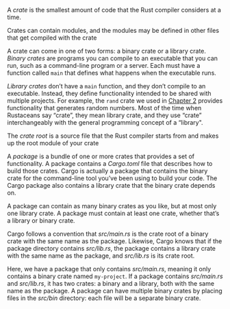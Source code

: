 A _crate_ is the smallest amount of code that the Rust compiler considers at a time.

Crates can contain modules, and the modules may be defined in other files that get compiled with the crate

A crate can come in one of two forms: a binary crate or a library crate. _Binary crates_ are programs you can compile to an executable that you can run, such as a command-line program or a server. Each must have a function called `main` that defines what happens when the executable runs.

_Library crates_ don’t have a `main` function, and they don’t compile to an executable. Instead, they define functionality intended to be shared with multiple projects. For example, the `rand` crate we used in [Chapter 2](https://doc.rust-lang.org/nightly/book/ch02-00-guessing-game-tutorial.html#generating-a-random-number) provides functionality that generates random numbers. Most of the time when Rustaceans say “crate”, they mean library crate, and they use “crate” interchangeably with the general programming concept of a “library".

The _crate root_ is a source file that the Rust compiler starts from and makes up the root module of your crate

A _package_ is a bundle of one or more crates that provides a set of functionality. A package contains a _Cargo.toml_ file that describes how to build those crates. Cargo is actually a package that contains the binary crate for the command-line tool you’ve been using to build your code. The Cargo package also contains a library crate that the binary crate depends on.

A package can contain as many binary crates as you like, but at most only one library crate. A package must contain at least one crate, whether that’s a library or binary crate.

Cargo follows a convention that _src/main.rs_ is the crate root of a binary crate with the same name as the package. Likewise, Cargo knows that if the package directory contains _src/lib.rs_, the package contains a library crate with the same name as the package, and _src/lib.rs_ is its crate root.

Here, we have a package that only contains _src/main.rs_, meaning it only contains a binary crate named `my-project`. If a package contains _src/main.rs_ and _src/lib.rs_, it has two crates: a binary and a library, both with the same name as the package. A package can have multiple binary crates by placing files in the _src/bin_ directory: each file will be a separate binary crate.